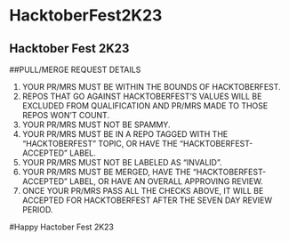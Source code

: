 # HacktoberFest2K23
Hacktober Fest 2K23
----------------------------

##PULL/MERGE REQUEST DETAILS

1. YOUR PR/MRS MUST BE WITHIN THE BOUNDS OF HACKTOBERFEST.
2. REPOS THAT GO AGAINST HACKTOBERFEST’S VALUES WILL BE EXCLUDED FROM QUALIFICATION AND PR/MRS MADE TO THOSE REPOS WON’T COUNT.
3. YOUR PR/MRS MUST NOT BE SPAMMY.
4. YOUR PR/MRS MUST BE IN A REPO TAGGED WITH THE “HACKTOBERFEST” TOPIC, OR HAVE THE “HACKTOBERFEST-ACCEPTED” LABEL.
5. YOUR PR/MRS MUST NOT BE LABELED AS “INVALID”.
6. YOUR PR/MRS MUST BE MERGED, HAVE THE “HACKTOBERFEST-ACCEPTED” LABEL, OR HAVE AN OVERALL APPROVING REVIEW.
7. ONCE YOUR PR/MRS PASS ALL THE CHECKS ABOVE, IT WILL BE ACCEPTED FOR HACKTOBERFEST AFTER THE SEVEN DAY REVIEW PERIOD.

#Happy Hactober Fest 2K23
